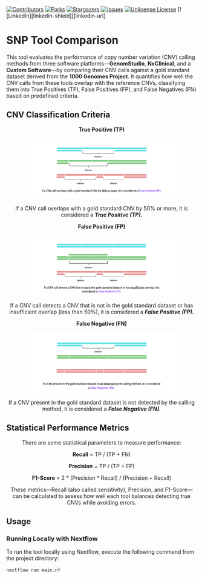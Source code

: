 <a id="readme-top"></a>

[![Contributors][contributors-shield]][contributors-url] [![Forks][forks-shield]][forks-url] [![Stargazers][stars-shield]][stars-url] [![Issues][issues-shield]][issues-url] [![Unlicense License][license-shield]][license-url] [![LinkedIn][linkedin-shield]][linkedin-url]


# SNP Tool Comparison

This tool evaluates the performance of copy number variation (CNV) calling methods from three software platforms—**GenomStudio**, **NxClinical**, and a **Custom Software**—by comparing their CNV calls against a gold standard dataset derived from the **1000 Genomes Project**. It quantifies how well the CNV calls from these tools overlap with the reference CNVs, classifying them into True Positives (TP), False Positives (FP), and False Negatives (FN) based on predefined criteria.

## CNV Classification Criteria

<p align="center"> <b> True Positive (TP) </b> </p>
<p align="center"> <img src="./images/1.png" width="400" alt="True Positive CNV Overlap"> </p>
<p align="center"> If a CNV call overlaps with a gold standard CNV by 50% or more, it is considered a <b> <i> True Positive (TP). </i> </b> </p>

<p align="center"> <b> False Positive (FP) </b> </p>
<p align="center"> <img src="./images/2.png" width="400" alt="False Positive CNV Detection"> </p>
<p align="center"> If a CNV call detects a CNV that is not in the gold standard dataset or has insufficient overlap (less than 50%), it is considered a <b> <i> False Positive (FP). </i> </b> </p>

<p align="center"> <b> False Negative (FN) </b></p>
<p align="center"> <img src="./images/3.png" width="400" alt="False Negative CNV Miss"> </p>
<p align="center"> If a CNV present in the gold standard dataset is not detected by the calling method, it is considered a <i><b>False Negative (FN).</b></i> </p>

## Statistical Performance Metrics

<p align="center"> There are some statistical parameters to measure performance: </p>
<p align="center"> <b>Recall</b> = TP / (TP + FN) </p>
<p align="center"> <b>Precision</b> = TP / (TP + FP) </p>
<p align="center"> <b>F1-Score</b> = 2 * (Precision * Recall) / (Precision + Recall) </p>
<p align="center"> These metrics—Recall (also called sensitivity), Precision, and F1-Score—can be calculated to assess how well each tool balances detecting true CNVs while avoiding errors. </p>

## Usage

### Running Locally with Nextflow
To run the tool locally using Nextflow, execute the following command from the project directory:
```bash
nextflow run main.nf
```

[contributors-shield]: https://img.shields.io/github/contributors/arkhammknight/genomicdata.svg?style=flat-square
[contributors-url]: https://github.com/genomicdata/genomicdata/graphs/contributors
[forks-shield]: https://img.shields.io/github/forks/genomicdata/snptoolcomparison.svg?style=flat-square
[forks-url]: https://github.com/genomicdata/genomicdata/network/members
[stars-shield]: https://img.shields.io/github/stars/genomicdata/snptoolcomparison.svg?style=flat-square
[stars-url]: https://github.com/genomicdata/genomicdata/stargazers
[issues-shield]: https://img.shields.io/github/issues/genomicdata/genomicdata.svg?style=flat-square
[issues-url]: https://github.com/genomicdata/genomicdata/issues
[license-shield]: https://img.shields.io/github/license/genomicdata/genomicdata.svg?style=flat-square
[license-url]: https://github.com/genomicdata/genomicdata/blob/main/LICENSE


